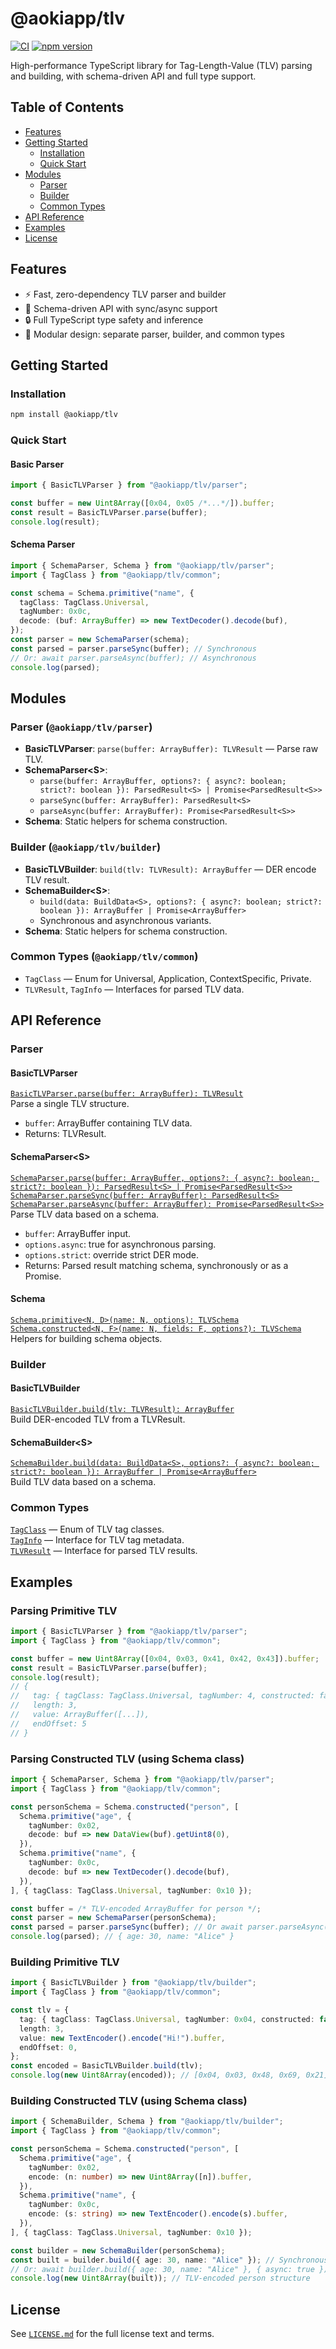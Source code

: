 # @aokiapp/tlv

[![CI](https://github.com/AokiApp/tlv/actions/workflows/ci.yml/badge.svg)](https://github.com/AokiApp/tlv/actions/workflows/ci.yml) [![npm version](https://img.shields.io/npm/v/@aokiapp/tlv.svg)](https://www.npmjs.com/package/@aokiapp/tlv)

High-performance TypeScript library for Tag-Length-Value (TLV) parsing and building, with schema-driven API and full type support.

## Table of Contents

- [Features](#features)
- [Getting Started](#getting-started)
  - [Installation](#installation)
  - [Quick Start](#quick-start)
- [Modules](#modules)
  - [Parser](#parser)
  - [Builder](#builder)
  - [Common Types](#common-types)
- [API Reference](#api-reference)
- [Examples](#examples)
- [License](#license)

## Features

- ⚡️ Fast, zero-dependency TLV parser and builder
- 📐 Schema-driven API with sync/async support
- 🔒 Full TypeScript type safety and inference
- 🧩 Modular design: separate parser, builder, and common types

## Getting Started

### Installation

```bash
npm install @aokiapp/tlv
```

### Quick Start

#### Basic Parser

```typescript
import { BasicTLVParser } from "@aokiapp/tlv/parser";

const buffer = new Uint8Array([0x04, 0x05 /*...*/]).buffer;
const result = BasicTLVParser.parse(buffer);
console.log(result);
```

#### Schema Parser

```typescript
import { SchemaParser, Schema } from "@aokiapp/tlv/parser";
import { TagClass } from "@aokiapp/tlv/common";

const schema = Schema.primitive("name", {
  tagClass: TagClass.Universal,
  tagNumber: 0x0c,
  decode: (buf: ArrayBuffer) => new TextDecoder().decode(buf),
});
const parser = new SchemaParser(schema);
const parsed = parser.parseSync(buffer); // Synchronous
// Or: await parser.parseAsync(buffer); // Asynchronous
console.log(parsed);
```

## Modules

### Parser (`@aokiapp/tlv/parser`)

- **BasicTLVParser**: `parse(buffer: ArrayBuffer): TLVResult` — Parse raw TLV.
- **SchemaParser\<S>**: 
  - `parse(buffer: ArrayBuffer, options?: { async?: boolean; strict?: boolean }): ParsedResult<S> | Promise<ParsedResult<S>>`
  - `parseSync(buffer: ArrayBuffer): ParsedResult<S>`
  - `parseAsync(buffer: ArrayBuffer): Promise<ParsedResult<S>>`
- **Schema**: Static helpers for schema construction.

### Builder (`@aokiapp/tlv/builder`)

- **BasicTLVBuilder**: `build(tlv: TLVResult): ArrayBuffer` — DER encode TLV result.
- **SchemaBuilder\<S>**: 
  - `build(data: BuildData<S>, options?: { async?: boolean; strict?: boolean }): ArrayBuffer | Promise<ArrayBuffer>`
  - Synchronous and asynchronous variants.
- **Schema**: Static helpers for schema construction.

### Common Types (`@aokiapp/tlv/common`)

- `TagClass` — Enum for Universal, Application, ContextSpecific, Private.
- `TLVResult`, `TagInfo` — Interfaces for parsed TLV data.

## API Reference

### Parser

#### BasicTLVParser

[`BasicTLVParser.parse(buffer: ArrayBuffer): TLVResult`](src/parser/basic-parser.ts:9)  
Parse a single TLV structure.

- `buffer`: ArrayBuffer containing TLV data.
- Returns: TLVResult.

#### SchemaParser\<S>

[`SchemaParser.parse(buffer: ArrayBuffer, options?: { async?: boolean; strict?: boolean }): ParsedResult<S> | Promise<ParsedResult<S>>`](src/parser/schema-parser.ts:109)  
[`SchemaParser.parseSync(buffer: ArrayBuffer): ParsedResult<S>`](src/parser/schema-parser.ts:133)  
[`SchemaParser.parseAsync(buffer: ArrayBuffer): Promise<ParsedResult<S>>`](src/parser/schema-parser.ts:145)  
Parse TLV data based on a schema.

- `buffer`: ArrayBuffer input.
- `options.async`: true for asynchronous parsing.
- `options.strict`: override strict DER mode.
- Returns: Parsed result matching schema, synchronously or as a Promise.

#### Schema

[`Schema.primitive<N, D>(name: N, options): TLVSchema`](src/parser/schema-parser.ts:339)  
[`Schema.constructed<N, F>(name: N, fields: F, options?): TLVSchema`](src/parser/schema-parser.ts:363)  
Helpers for building schema objects.

### Builder

#### BasicTLVBuilder

[`BasicTLVBuilder.build(tlv: TLVResult): ArrayBuffer`](src/builder/basic-builder.ts:13)  
Build DER-encoded TLV from a TLVResult.

#### SchemaBuilder\<S>

[`SchemaBuilder.build(data: BuildData<S>, options?: { async?: boolean; strict?: boolean }): ArrayBuffer | Promise<ArrayBuffer>`](src/builder/schema-builder.ts:104)  
Build TLV data based on a schema.

### Common Types

[`TagClass`](src/common/types.ts:1) — Enum of TLV tag classes.  
[`TagInfo`](src/common/types.ts:9) — Interface for TLV tag metadata.  
[`TLVResult`](src/common/types.ts:15) — Interface for parsed TLV results.

## Examples

### Parsing Primitive TLV

```typescript
import { BasicTLVParser } from "@aokiapp/tlv/parser";
import { TagClass } from "@aokiapp/tlv/common";

const buffer = new Uint8Array([0x04, 0x03, 0x41, 0x42, 0x43]).buffer;
const result = BasicTLVParser.parse(buffer);
console.log(result);
// {
//   tag: { tagClass: TagClass.Universal, tagNumber: 4, constructed: false },
//   length: 3,
//   value: ArrayBuffer([...]),
//   endOffset: 5
// }
```

### Parsing Constructed TLV (using Schema class)

```typescript
import { SchemaParser, Schema } from "@aokiapp/tlv/parser";
import { TagClass } from "@aokiapp/tlv/common";

const personSchema = Schema.constructed("person", [
  Schema.primitive("age", {
    tagNumber: 0x02,
    decode: buf => new DataView(buf).getUint8(0),
  }),
  Schema.primitive("name", {
    tagNumber: 0x0c,
    decode: buf => new TextDecoder().decode(buf),
  }),
], { tagClass: TagClass.Universal, tagNumber: 0x10 });

const buffer = /* TLV-encoded ArrayBuffer for person */;
const parser = new SchemaParser(personSchema);
const parsed = parser.parseSync(buffer); // Or await parser.parseAsync(buffer)
console.log(parsed); // { age: 30, name: "Alice" }
```

### Building Primitive TLV

```typescript
import { BasicTLVBuilder } from "@aokiapp/tlv/builder";
import { TagClass } from "@aokiapp/tlv/common";

const tlv = {
  tag: { tagClass: TagClass.Universal, tagNumber: 0x04, constructed: false },
  length: 3,
  value: new TextEncoder().encode("Hi!").buffer,
  endOffset: 0,
};
const encoded = BasicTLVBuilder.build(tlv);
console.log(new Uint8Array(encoded)); // [0x04, 0x03, 0x48, 0x69, 0x21]
```

### Building Constructed TLV (using Schema class)

```typescript
import { SchemaBuilder, Schema } from "@aokiapp/tlv/builder";
import { TagClass } from "@aokiapp/tlv/common";

const personSchema = Schema.constructed("person", [
  Schema.primitive("age", {
    tagNumber: 0x02,
    encode: (n: number) => new Uint8Array([n]).buffer,
  }),
  Schema.primitive("name", {
    tagNumber: 0x0c,
    encode: (s: string) => new TextEncoder().encode(s).buffer,
  }),
], { tagClass: TagClass.Universal, tagNumber: 0x10 });

const builder = new SchemaBuilder(personSchema);
const built = builder.build({ age: 30, name: "Alice" }); // Synchronous
// Or: await builder.build({ age: 30, name: "Alice" }, { async: true }); // Asynchronous
console.log(new Uint8Array(built)); // TLV-encoded person structure
```

## License

See [`LICENSE.md`](LICENSE.md) for the full license text and terms.
